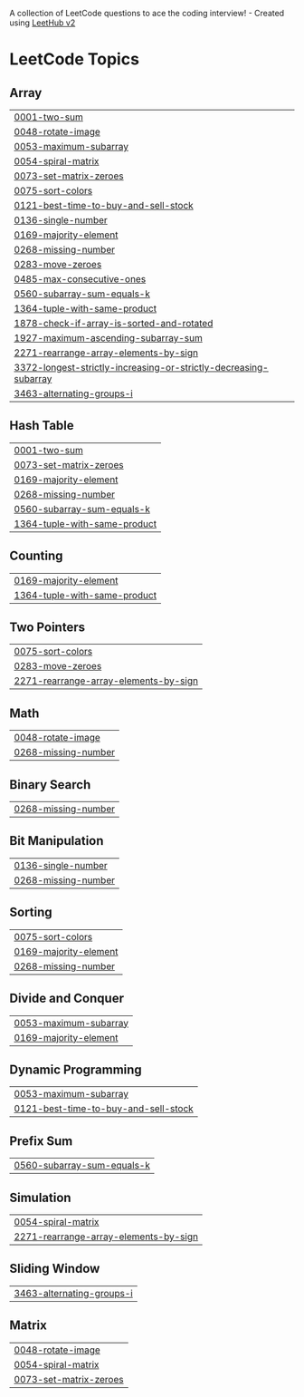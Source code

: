 A collection of LeetCode questions to ace the coding interview! - Created using [LeetHub v2](https://github.com/arunbhardwaj/LeetHub-2.0)
<!---LeetCode Topics Start-->
# LeetCode Topics
## Array
|  |
| ------- |
| [0001-two-sum](https://github.com/Khushikamra/Leetcode/tree/master/0001-two-sum) |
| [0048-rotate-image](https://github.com/Khushikamra/Leetcode/tree/master/0048-rotate-image) |
| [0053-maximum-subarray](https://github.com/Khushikamra/Leetcode/tree/master/0053-maximum-subarray) |
| [0054-spiral-matrix](https://github.com/Khushikamra/Leetcode/tree/master/0054-spiral-matrix) |
| [0073-set-matrix-zeroes](https://github.com/Khushikamra/Leetcode/tree/master/0073-set-matrix-zeroes) |
| [0075-sort-colors](https://github.com/Khushikamra/Leetcode/tree/master/0075-sort-colors) |
| [0121-best-time-to-buy-and-sell-stock](https://github.com/Khushikamra/Leetcode/tree/master/0121-best-time-to-buy-and-sell-stock) |
| [0136-single-number](https://github.com/Khushikamra/Leetcode/tree/master/0136-single-number) |
| [0169-majority-element](https://github.com/Khushikamra/Leetcode/tree/master/0169-majority-element) |
| [0268-missing-number](https://github.com/Khushikamra/Leetcode/tree/master/0268-missing-number) |
| [0283-move-zeroes](https://github.com/Khushikamra/Leetcode/tree/master/0283-move-zeroes) |
| [0485-max-consecutive-ones](https://github.com/Khushikamra/Leetcode/tree/master/0485-max-consecutive-ones) |
| [0560-subarray-sum-equals-k](https://github.com/Khushikamra/Leetcode/tree/master/0560-subarray-sum-equals-k) |
| [1364-tuple-with-same-product](https://github.com/Khushikamra/Leetcode/tree/master/1364-tuple-with-same-product) |
| [1878-check-if-array-is-sorted-and-rotated](https://github.com/Khushikamra/Leetcode/tree/master/1878-check-if-array-is-sorted-and-rotated) |
| [1927-maximum-ascending-subarray-sum](https://github.com/Khushikamra/Leetcode/tree/master/1927-maximum-ascending-subarray-sum) |
| [2271-rearrange-array-elements-by-sign](https://github.com/Khushikamra/Leetcode/tree/master/2271-rearrange-array-elements-by-sign) |
| [3372-longest-strictly-increasing-or-strictly-decreasing-subarray](https://github.com/Khushikamra/Leetcode/tree/master/3372-longest-strictly-increasing-or-strictly-decreasing-subarray) |
| [3463-alternating-groups-i](https://github.com/Khushikamra/Leetcode/tree/master/3463-alternating-groups-i) |
## Hash Table
|  |
| ------- |
| [0001-two-sum](https://github.com/Khushikamra/Leetcode/tree/master/0001-two-sum) |
| [0073-set-matrix-zeroes](https://github.com/Khushikamra/Leetcode/tree/master/0073-set-matrix-zeroes) |
| [0169-majority-element](https://github.com/Khushikamra/Leetcode/tree/master/0169-majority-element) |
| [0268-missing-number](https://github.com/Khushikamra/Leetcode/tree/master/0268-missing-number) |
| [0560-subarray-sum-equals-k](https://github.com/Khushikamra/Leetcode/tree/master/0560-subarray-sum-equals-k) |
| [1364-tuple-with-same-product](https://github.com/Khushikamra/Leetcode/tree/master/1364-tuple-with-same-product) |
## Counting
|  |
| ------- |
| [0169-majority-element](https://github.com/Khushikamra/Leetcode/tree/master/0169-majority-element) |
| [1364-tuple-with-same-product](https://github.com/Khushikamra/Leetcode/tree/master/1364-tuple-with-same-product) |
## Two Pointers
|  |
| ------- |
| [0075-sort-colors](https://github.com/Khushikamra/Leetcode/tree/master/0075-sort-colors) |
| [0283-move-zeroes](https://github.com/Khushikamra/Leetcode/tree/master/0283-move-zeroes) |
| [2271-rearrange-array-elements-by-sign](https://github.com/Khushikamra/Leetcode/tree/master/2271-rearrange-array-elements-by-sign) |
## Math
|  |
| ------- |
| [0048-rotate-image](https://github.com/Khushikamra/Leetcode/tree/master/0048-rotate-image) |
| [0268-missing-number](https://github.com/Khushikamra/Leetcode/tree/master/0268-missing-number) |
## Binary Search
|  |
| ------- |
| [0268-missing-number](https://github.com/Khushikamra/Leetcode/tree/master/0268-missing-number) |
## Bit Manipulation
|  |
| ------- |
| [0136-single-number](https://github.com/Khushikamra/Leetcode/tree/master/0136-single-number) |
| [0268-missing-number](https://github.com/Khushikamra/Leetcode/tree/master/0268-missing-number) |
## Sorting
|  |
| ------- |
| [0075-sort-colors](https://github.com/Khushikamra/Leetcode/tree/master/0075-sort-colors) |
| [0169-majority-element](https://github.com/Khushikamra/Leetcode/tree/master/0169-majority-element) |
| [0268-missing-number](https://github.com/Khushikamra/Leetcode/tree/master/0268-missing-number) |
## Divide and Conquer
|  |
| ------- |
| [0053-maximum-subarray](https://github.com/Khushikamra/Leetcode/tree/master/0053-maximum-subarray) |
| [0169-majority-element](https://github.com/Khushikamra/Leetcode/tree/master/0169-majority-element) |
## Dynamic Programming
|  |
| ------- |
| [0053-maximum-subarray](https://github.com/Khushikamra/Leetcode/tree/master/0053-maximum-subarray) |
| [0121-best-time-to-buy-and-sell-stock](https://github.com/Khushikamra/Leetcode/tree/master/0121-best-time-to-buy-and-sell-stock) |
## Prefix Sum
|  |
| ------- |
| [0560-subarray-sum-equals-k](https://github.com/Khushikamra/Leetcode/tree/master/0560-subarray-sum-equals-k) |
## Simulation
|  |
| ------- |
| [0054-spiral-matrix](https://github.com/Khushikamra/Leetcode/tree/master/0054-spiral-matrix) |
| [2271-rearrange-array-elements-by-sign](https://github.com/Khushikamra/Leetcode/tree/master/2271-rearrange-array-elements-by-sign) |
## Sliding Window
|  |
| ------- |
| [3463-alternating-groups-i](https://github.com/Khushikamra/Leetcode/tree/master/3463-alternating-groups-i) |
## Matrix
|  |
| ------- |
| [0048-rotate-image](https://github.com/Khushikamra/Leetcode/tree/master/0048-rotate-image) |
| [0054-spiral-matrix](https://github.com/Khushikamra/Leetcode/tree/master/0054-spiral-matrix) |
| [0073-set-matrix-zeroes](https://github.com/Khushikamra/Leetcode/tree/master/0073-set-matrix-zeroes) |
<!---LeetCode Topics End-->